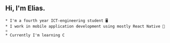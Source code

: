 ## Hi, I'm Elias.

```
* I'm a fourth year ICT-engineering student 🖥️
* I work in mobile application development using mostly React Native 📱⚛️
* Currently I'm learning C 
```

<!--
**Elihu-beep/Elihu-beep** is a ✨ _special_ ✨ repository because its `README.md` (this file) appears on your GitHub profile.

-->
